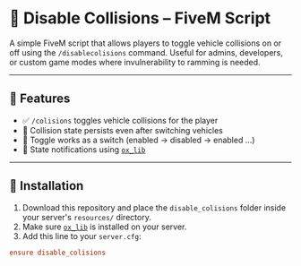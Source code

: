 # 🚫 Disable Collisions – FiveM Script

A simple FiveM script that allows players to toggle vehicle collisions on or off using the `/disablecolisions` command. Useful for admins, developers, or custom game modes where invulnerability to ramming is needed.

---

## 🔧 Features

- ✅ `/colisions` toggles vehicle collisions for the player
- 🚗 Collision state persists even after switching vehicles
- 🔁 Toggle works as a switch (enabled → disabled → enabled ...)
- 💬 State notifications using [`ox_lib`](https://github.com/overextended/ox_lib)

---

## 💾 Installation

1. Download this repository and place the `disable_colisions` folder inside your server's `resources/` directory.
2. Make sure [`ox_lib`](https://github.com/overextended/ox_lib) is installed on your server.
3. Add this line to your `server.cfg`:

```cfg
ensure disable_colisions
